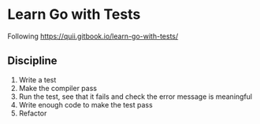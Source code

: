 # Learn Go with Tests

Following https://quii.gitbook.io/learn-go-with-tests/

## Discipline
1. Write a test
2. Make the compiler pass
3. Run the test, see that it fails and check the error message is meaningful
4. Write enough code to make the test pass
5. Refactor